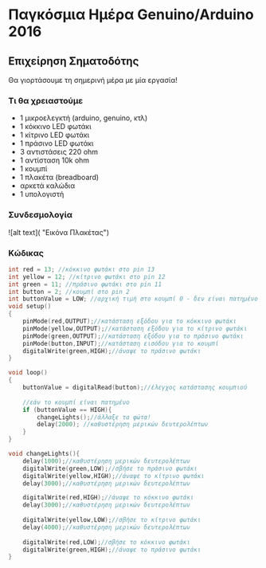 # Παγκόσμια Ημέρα Genuino/Arduino 2016
## Επιχείρηση Σηματοδότης

Θα γιορτάσουμε τη σημερινή μέρα με μία εργασία!

### Τι θα χρειαστούμε
- 1 μικροελεγκτή (arduino, genuino, κτλ)
- 1 κόκκινο LED φωτάκι
- 1 κίτρινο LED φωτάκι
- 1 πράσινο LED φωτάκι
- 3 αντιστάσεις 220 ohm
- 1 αντίσταση 10k ohm
- 1 κουμπί
- 1 πλακέτα (breadboard)
- αρκετά καλώδια
- 1 υπολογιστή

### Συνδεσμολογία
![alt text]( "Εικόνα Πλακέτας")

### Κώδικας
```c
int red = 13; //κόκκινο φωτάκι στο pin 13
int yellow = 12; //κίτρινο φωτάκι στο pin 12
int green = 11; //πράσινο φωτάκι στο pin 11
int button = 2; //κουμπί στο pin 2
int buttonValue = LOW; //αρχική τιμή στο κουμπί 0 - δεν είναι πατημένο
void setup()
{
	pinMode(red,OUTPUT);//κατάσταση εξόδου για το κόκκινο φωτάκι
	pinMode(yellow,OUTPUT);//κατάσταση εξόδου για το κίτρινο φωτάκι
	pinMode(green,OUTPUT);//κατάσταση εξόδου για το πράσινο φωτάκι
	pinMode(button,INPUT);//κατάσταση εισόδου για το κουμπί
	digitalWrite(green,HIGH);//άναψε το πράσινο φωτάκι
}

void loop()
{
	buttonValue = digitalRead(button);//έλεγχος κατάστασης κουμπιού
	
	//εάν το κουμπί είναι πατημένο
	if (buttonValue == HIGH){
		changeLights();//άλλαξε τα φώτα!
		delay(2000); //καθυστέρηση μερικών δευτερολέπτων
	}
}

void changeLights(){
	delay(1000);//καθυστέρηση μερικών δευτερολέπτων
	digitalWrite(green,LOW);//σβήσε το πράσινο φωτάκι
	digitalWrite(yellow,HIGH);//άναψε το κίτρινο φωτάκι
	delay(3000);//καθυστέρηση μερικών δευτερολέπτων

	digitalWrite(red,HIGH);//άναψε το κόκκινο φωτάκι
	delay(3000);//καθυστέρηση μερικών δευτερολέπτων
	
	digitalWrite(yellow,LOW);//σβήσε το κίτρινο φωτάκι
	delay(4000);//καθυστέρηση μερικών δευτερολέπτων
	
	digitalWrite(red,LOW);//σβήσε το κόκκινο φωτάκι
	digitalWrite(green,HIGH);//άναψε το πράσινο φωτάκι
}
```





